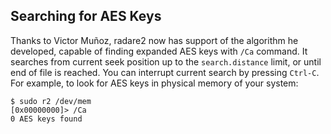 ## Searching for AES Keys
 
Thanks to Victor Muñoz, radare2 now has support of the algorithm he developed, capable of finding expanded AES keys with `/Ca` command. It searches from current seek position up to the `search.distance` limit, or until end of file is reached. You can interrupt current search by pressing `Ctrl-C`. For example, to look for AES keys in physical memory of your system:

    $ sudo r2 /dev/mem
    [0x00000000]> /Ca
    0 AES keys found
